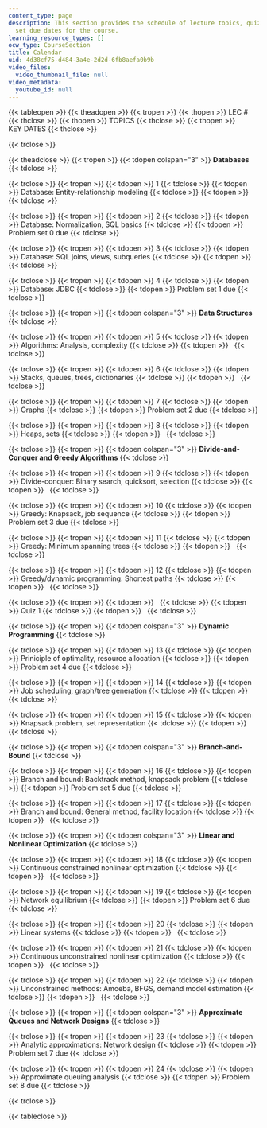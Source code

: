 ```yaml
---
content_type: page
description: This section provides the schedule of lecture topics, quizzes, and problem
  set due dates for the course.
learning_resource_types: []
ocw_type: CourseSection
title: Calendar
uid: 4d38cf75-d484-3a4e-2d2d-6fb8aefa0b9b
video_files:
  video_thumbnail_file: null
video_metadata:
  youtube_id: null
---
```


{{< tableopen >}}
{{< theadopen >}}
{{< tropen >}}
{{< thopen >}}
LEC #
{{< thclose >}}
{{< thopen >}}
TOPICS
{{< thclose >}}
{{< thopen >}}
KEY DATES
{{< thclose >}}

{{< trclose >}}

{{< theadclose >}}
{{< tropen >}}
{{< tdopen colspan="3" >}}
**Databases**
{{< tdclose >}}

{{< trclose >}}
{{< tropen >}}
{{< tdopen >}}
1
{{< tdclose >}}
{{< tdopen >}}
Database: Entity-relationship modeling
{{< tdclose >}}
{{< tdopen >}}
 
{{< tdclose >}}

{{< trclose >}}
{{< tropen >}}
{{< tdopen >}}
2
{{< tdclose >}}
{{< tdopen >}}
Database: Normalization, SQL basics
{{< tdclose >}}
{{< tdopen >}}
Problem set 0 due
{{< tdclose >}}

{{< trclose >}}
{{< tropen >}}
{{< tdopen >}}
3
{{< tdclose >}}
{{< tdopen >}}
Database: SQL joins, views, subqueries
{{< tdclose >}}
{{< tdopen >}}
 
{{< tdclose >}}

{{< trclose >}}
{{< tropen >}}
{{< tdopen >}}
4
{{< tdclose >}}
{{< tdopen >}}
Database: JDBC
{{< tdclose >}}
{{< tdopen >}}
Problem set 1 due
{{< tdclose >}}

{{< trclose >}}
{{< tropen >}}
{{< tdopen colspan="3" >}}
**Data Structures**
{{< tdclose >}}

{{< trclose >}}
{{< tropen >}}
{{< tdopen >}}
5
{{< tdclose >}}
{{< tdopen >}}
Algorithms: Analysis, complexity
{{< tdclose >}}
{{< tdopen >}}
 
{{< tdclose >}}

{{< trclose >}}
{{< tropen >}}
{{< tdopen >}}
6
{{< tdclose >}}
{{< tdopen >}}
Stacks, queues, trees, dictionaries
{{< tdclose >}}
{{< tdopen >}}
 
{{< tdclose >}}

{{< trclose >}}
{{< tropen >}}
{{< tdopen >}}
7
{{< tdclose >}}
{{< tdopen >}}
Graphs
{{< tdclose >}}
{{< tdopen >}}
Problem set 2 due
{{< tdclose >}}

{{< trclose >}}
{{< tropen >}}
{{< tdopen >}}
8
{{< tdclose >}}
{{< tdopen >}}
Heaps, sets
{{< tdclose >}}
{{< tdopen >}}
 
{{< tdclose >}}

{{< trclose >}}
{{< tropen >}}
{{< tdopen colspan="3" >}}
**Divide-and-Conquer and Greedy Algorithms**
{{< tdclose >}}

{{< trclose >}}
{{< tropen >}}
{{< tdopen >}}
9
{{< tdclose >}}
{{< tdopen >}}
Divide-conquer: Binary search, quicksort, selection
{{< tdclose >}}
{{< tdopen >}}
 
{{< tdclose >}}

{{< trclose >}}
{{< tropen >}}
{{< tdopen >}}
10
{{< tdclose >}}
{{< tdopen >}}
Greedy: Knapsack, job sequence
{{< tdclose >}}
{{< tdopen >}}
Problem set 3 due
{{< tdclose >}}

{{< trclose >}}
{{< tropen >}}
{{< tdopen >}}
11
{{< tdclose >}}
{{< tdopen >}}
Greedy: Minimum spanning trees
{{< tdclose >}}
{{< tdopen >}}
 
{{< tdclose >}}

{{< trclose >}}
{{< tropen >}}
{{< tdopen >}}
12
{{< tdclose >}}
{{< tdopen >}}
Greedy/dynamic programming: Shortest paths
{{< tdclose >}}
{{< tdopen >}}
 
{{< tdclose >}}

{{< trclose >}}
{{< tropen >}}
{{< tdopen >}}
 
{{< tdclose >}}
{{< tdopen >}}
Quiz 1
{{< tdclose >}}
{{< tdopen >}}
 
{{< tdclose >}}

{{< trclose >}}
{{< tropen >}}
{{< tdopen colspan="3" >}}
**Dynamic Programming**
{{< tdclose >}}

{{< trclose >}}
{{< tropen >}}
{{< tdopen >}}
13
{{< tdclose >}}
{{< tdopen >}}
Priniciple of optimality, resource allocation
{{< tdclose >}}
{{< tdopen >}}
Problem set 4 due
{{< tdclose >}}

{{< trclose >}}
{{< tropen >}}
{{< tdopen >}}
14
{{< tdclose >}}
{{< tdopen >}}
Job scheduling, graph/tree generation
{{< tdclose >}}
{{< tdopen >}}
 
{{< tdclose >}}

{{< trclose >}}
{{< tropen >}}
{{< tdopen >}}
15
{{< tdclose >}}
{{< tdopen >}}
Knapsack problem, set representation
{{< tdclose >}}
{{< tdopen >}}
 
{{< tdclose >}}

{{< trclose >}}
{{< tropen >}}
{{< tdopen colspan="3" >}}
**Branch-and-Bound**
{{< tdclose >}}

{{< trclose >}}
{{< tropen >}}
{{< tdopen >}}
16
{{< tdclose >}}
{{< tdopen >}}
Branch and bound: Backtrack method, knapsack problem
{{< tdclose >}}
{{< tdopen >}}
Problem set 5 due
{{< tdclose >}}

{{< trclose >}}
{{< tropen >}}
{{< tdopen >}}
17
{{< tdclose >}}
{{< tdopen >}}
Branch and bound: General method, facility location
{{< tdclose >}}
{{< tdopen >}}
 
{{< tdclose >}}

{{< trclose >}}
{{< tropen >}}
{{< tdopen colspan="3" >}}
**Linear and Nonlinear Optimization**
{{< tdclose >}}

{{< trclose >}}
{{< tropen >}}
{{< tdopen >}}
18
{{< tdclose >}}
{{< tdopen >}}
Continuous constrained nonlinear optimization
{{< tdclose >}}
{{< tdopen >}}
 
{{< tdclose >}}

{{< trclose >}}
{{< tropen >}}
{{< tdopen >}}
19
{{< tdclose >}}
{{< tdopen >}}
Network equilibrium
{{< tdclose >}}
{{< tdopen >}}
Problem set 6 due
{{< tdclose >}}

{{< trclose >}}
{{< tropen >}}
{{< tdopen >}}
20
{{< tdclose >}}
{{< tdopen >}}
Linear systems
{{< tdclose >}}
{{< tdopen >}}
 
{{< tdclose >}}

{{< trclose >}}
{{< tropen >}}
{{< tdopen >}}
21
{{< tdclose >}}
{{< tdopen >}}
Continuous unconstrained nonlinear optimization
{{< tdclose >}}
{{< tdopen >}}
 
{{< tdclose >}}

{{< trclose >}}
{{< tropen >}}
{{< tdopen >}}
22
{{< tdclose >}}
{{< tdopen >}}
Unconstrained methods: Amoeba, BFGS, demand model estimation
{{< tdclose >}}
{{< tdopen >}}
 
{{< tdclose >}}

{{< trclose >}}
{{< tropen >}}
{{< tdopen colspan="3" >}}
**Approximate Queues and Network Designs**
{{< tdclose >}}

{{< trclose >}}
{{< tropen >}}
{{< tdopen >}}
23
{{< tdclose >}}
{{< tdopen >}}
Analytic approximations: Network design
{{< tdclose >}}
{{< tdopen >}}
Problem set 7 due
{{< tdclose >}}

{{< trclose >}}
{{< tropen >}}
{{< tdopen >}}
24
{{< tdclose >}}
{{< tdopen >}}
Approximate queuing analysis
{{< tdclose >}}
{{< tdopen >}}
Problem set 8 due
{{< tdclose >}}

{{< trclose >}}

{{< tableclose >}}